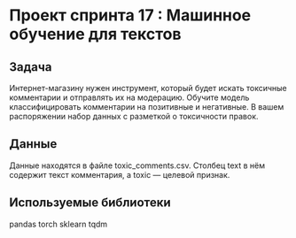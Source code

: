 # Проект спринта 17 : Машинное обучение для текстов

## Задача

Интернет-магазину нужен инструмент, который будет искать токсичные комментарии и отправлять их на модерацию. Обучите модель классифицировать комментарии на позитивные и негативные. В вашем распоряжении набор данных с разметкой о токсичности правок.

## Данные

Данные находятся в файле toxic_comments.csv. Столбец text в нём содержит текст комментария, а toxic — целевой признак.

## Используемые библиотеки

pandas
torch
sklearn
tqdm
